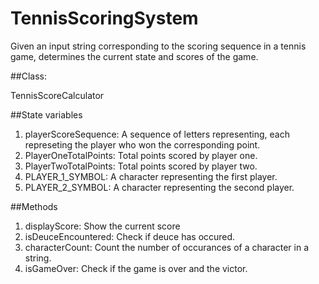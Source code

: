 # TennisScoringSystem
Given an input string corresponding to the scoring sequence in a tennis game, determines the current state and scores of the game.

##Class:

TennisScoreCalculator

##State variables

1. playerScoreSequence: A sequence of letters representing, each represeting the player who won the corresponding point.
2. PlayerOneTotalPoints: Total points scored by player one.
3. PlayerTwoTotalPoints: Total points scored by player two.
4. PLAYER_1_SYMBOL: A character representing the first player.
5. PLAYER_2_SYMBOL: A character representing the second player.

##Methods

1. displayScore: Show the current score
2. isDeuceEncountered: Check if deuce has occured.
3. characterCount: Count the number of occurances of a character in a string.
4. isGameOver: Check if the game is over and the victor.
